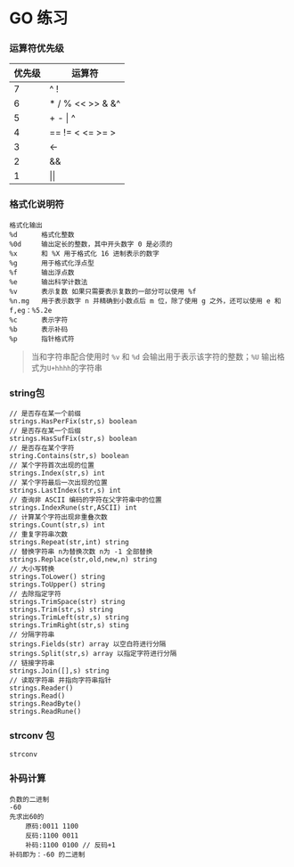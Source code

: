 # GO 练习

### 运算符优先级
优先级|运算符
---|---
7|^ !
6|* / % << >> & &^
5|+ - \| ^
4|== != < <= >= >
3|<-
2|&&
1|\|\|

### 格式化说明符
    格式化输出
    %d      格式化整数
    %0d     输出定长的整数，其中开头数字 0 是必须的
	%x      和 %X 用于格式化 16 进制表示的数字
	%g      用于格式化浮点型
	%f      输出浮点数
	%e      输出科学计数法
	%v      表示复数 如果只需要表示复数的一部分可以使用 %f
	%n.mg   用于表示数字 n 并精确到小数点后 m 位，除了使用 g 之外，还可以使用 e 和 f,eg：%5.2e
    %c      表示字符
    %b      表示补码
    %p      指针格式符

> 当和字符串配合使用时 `%v` 和 `%d` 会输出用于表示该字符的整数；`%U` 输出格式为`U+hhhh`的字符串 
### string包

    // 是否存在某一个前缀
    strings.HasPerFix(str,s) boolean
    // 是否存在某一个后缀
    strings.HasSufFix(str,s) boolean
    // 是否存在某个字符
    string.Contains(str,s) boolean
    // 某个字符首次出现的位置
    strings.Index(str,s) int
    // 某个字符最后一次出现的位置
    strings.LastIndex(str,s) int
    // 查询非 ASCII 编码的字符在父字符串中的位置
    strings.IndexRune(str,ASCII) int
    // 计算某个字符出现非重叠次数
    strings.Count(str,s) int
    // 重复字符串次数
    strings.Repeat(str,int) string
    // 替换字符串 n为替换次数 n为 -1 全部替换
    strings.Replace(str,old,new,n) string
    // 大小写转换
    strings.ToLower() string
    strings.ToUpper() string
    // 去除指定字符
    strings.TrimSpace(str) string
    strings.Trim(str,s) string
    strings.TrimLeft(str,s) string
    strings.TrimRight(str,s) sting
    // 分隔字符串
    strings.Fields(str) array 以空白符进行分隔
    strings.Split(str,s) array 以指定字符进行分隔
    // 链接字符串
    strings.Join([],s) string
    // 读取字符串 并指向字符串指针
    strings.Reader()
    strings.Read()
    strings.ReadByte()
    strings.ReadRune()

### strconv 包
    
    strconv
    
### 补码计算
    负数的二进制
    -60
    先求出60的
        原码:0011 1100
        反码:1100 0011 
        补码:1100 0100 // 反码+1 
    补码即为：-60 的二进制

